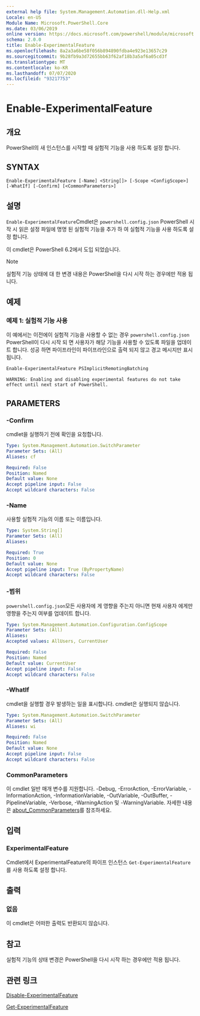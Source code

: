 ```yaml
---
external help file: System.Management.Automation.dll-Help.xml
Locale: en-US
Module Name: Microsoft.PowerShell.Core
ms.date: 03/06/2019
online version: https://docs.microsoft.com/powershell/module/microsoft.powershell.core/enable-experimentalfeature?view=powershell-7.1&WT.mc_id=ps-gethelp
schema: 2.0.0
title: Enable-ExperimentalFeature
ms.openlocfilehash: 8a2a3a6be58f056b894890fdba4e923e13657c29
ms.sourcegitcommit: 9b28fb9a3d72655bb63f62af18b3a5af6a05cd3f
ms.translationtype: MT
ms.contentlocale: ko-KR
ms.lasthandoff: 07/07/2020
ms.locfileid: "93217753"
---
```

# Enable-ExperimentalFeature

## 개요
PowerShell의 새 인스턴스를 시작할 때 실험적 기능을 사용 하도록 설정 합니다.

## SYNTAX

```
Enable-ExperimentalFeature [-Name] <String[]> [-Scope <ConfigScope>] [-WhatIf] [-Confirm] [<CommonParameters>]
```

## 설명

`Enable-ExperimentalFeature`Cmdlet은 `powershell.config.json` PowerShell 시작 시 읽은 설정 파일에 명명 된 실험적 기능을 추가 하 여 실험적 기능을 사용 하도록 설정 합니다.

이 cmdlet은 PowerShell 6.2에서 도입 되었습니다.

> [!NOTE]
> 실험적 기능 상태에 대 한 변경 내용은 PowerShell을 다시 시작 하는 경우에만 적용 됩니다.

## 예제

### 예제 1: 실험적 기능 사용

이 예에서는 이전에이 실험적 기능을 사용할 수 없는 경우 `powershell.config.json` PowerShell이 다시 시작 되 면 사용자가 해당 기능을 사용할 수 있도록 파일을 업데이트 합니다.
성공 하면 파이프라인이 파이프라인으로 출력 되지 않고 경고 메시지만 표시 됩니다.

```powershell
Enable-ExperimentalFeature PSImplicitRemotingBatching
```

```Output
WARNING: Enabling and disabling experimental features do not take effect until next start of PowerShell.
```

## PARAMETERS

### -Confirm

cmdlet을 실행하기 전에 확인을 요청합니다.

```yaml
Type: System.Management.Automation.SwitchParameter
Parameter Sets: (All)
Aliases: cf

Required: False
Position: Named
Default value: None
Accept pipeline input: False
Accept wildcard characters: False
```

### -Name

사용할 실험적 기능의 이름 또는 이름입니다.

```yaml
Type: System.String[]
Parameter Sets: (All)
Aliases:

Required: True
Position: 0
Default value: None
Accept pipeline input: True (ByPropertyName)
Accept wildcard characters: False
```

### -범위

`powershell.config.json`모든 사용자에 게 영향을 주는지 아니면 현재 사용자 에게만 영향을 주는지 여부를 업데이트 합니다.

```yaml
Type: System.Management.Automation.Configuration.ConfigScope
Parameter Sets: (All)
Aliases:
Accepted values: AllUsers, CurrentUser

Required: False
Position: Named
Default value: CurrentUser
Accept pipeline input: False
Accept wildcard characters: False
```

### -WhatIf

cmdlet을 실행할 경우 발생하는 일을 표시합니다.
cmdlet은 실행되지 않습니다.

```yaml
Type: System.Management.Automation.SwitchParameter
Parameter Sets: (All)
Aliases: wi

Required: False
Position: Named
Default value: None
Accept pipeline input: False
Accept wildcard characters: False
```

### CommonParameters

이 cmdlet 일반 매개 변수를 지원합니다. -Debug, -ErrorAction, -ErrorVariable, -InformationAction, -InformationVariable, -OutVariable, -OutBuffer, -PipelineVariable, -Verbose, -WarningAction 및 -WarningVariable. 자세한 내용은 [about_CommonParameters](https://go.microsoft.com/fwlink/?LinkID=113216)를 참조하세요.

## 입력

### ExperimentalFeature

Cmdlet에서 ExperimentalFeature의 파이프 인스턴스 `Get-ExperimentalFeature` 를 사용 하도록 설정 합니다.

## 출력

### 없음

이 cmdlet은 어떠한 출력도 반환되지 않습니다.

## 참고

실험적 기능의 상태 변경은 PowerShell을 다시 시작 하는 경우에만 적용 됩니다.

## 관련 링크

[Disable-ExperimentalFeature](Disable-ExperimentalFeature.md)

[Get-ExperimentalFeature](Get-ExperimentalFeature.md)

